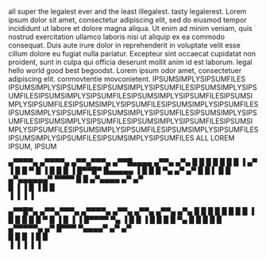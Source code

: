 all super the legalest ever and the least illegalest. tasty legalerest. Lorem ipsum dolor sit amet, consectetur adipiscing elit, sed do eiusmod tempor incididunt ut labore et dolore magna aliqua. Ut enim ad minim veniam, quis nostrud exercitation ullamco laboris nisi ut aliquip ex ea commodo consequat. Duis aute irure dolor in reprehenderit in voluptate velit esse cillum dolore eu fugiat nulla pariatur. Excepteur sint occaecat cupidatat non proident, sunt in culpa qui officia deserunt mollit anim id est laborum. legal hello world good best begoodst. Lorem ipsum odor amet, consectetuer adipiscing elit. conmovtentie movconietent.
IPSUMSIMPLYSIPSUMFILES IPSUMSIMPLYSIPSUMFILESIPSUMSIMPLYSIPSUMFILESIPSUMSIMPLYSIPSUMFILESIPSUMSIMPLYSIPSUMFILESIPSUMSIMPLYSIPSUMFILESIPSUMSIMPLYSIPSUMFILESIPSUMSIMPLYSIPSUMFILESIPSUMSIMPLYSIPSUMFILESIPSUMSIMPLYSIPSUMFILESIPSUMSIMPLYSIPSUMFILESIPSUMSIMPLYSIPSUMFILESIPSUMSIMPLYSIPSUMFILESIPSUMSIMPLYSIPSUMFILESIPSUMSIMPLYSIPSUMFILESIPSUMSIMPLYSIPSUMFILESIPSUMSIMPLYSIPSUMFILESIPSUMSIMPLYSIPSUMFILESIPSUMSIMPLYSIPSUMFILES ALL LOREM IPSUM, IPSUM






 ▄▀▀▀▀▄    ▄▀▀▀▀▄   ▄▀▀▄▀▀▀▄  ▄▀▀█▄▄▄▄  ▄▀▀▄ ▄▀▄ 
█    █    █      █ █   █   █ ▐  ▄▀   ▐ █  █ ▀  █ 
▐    █    █      █ ▐  █▀▀█▀    █▄▄▄▄▄  ▐  █    █ 
    █     ▀▄    ▄▀  ▄▀    █    █    ▌    █    █  
  ▄▀▄▄▄▄▄▄▀ ▀▀▀▀   █     █    ▄▀▄▄▄▄   ▄▀   ▄▀   
  █                ▐     ▐    █    ▐   █    █    
  ▐                           ▐        ▐    ▐    

   ▄▀▀█▀▄    ▄▀▀▄▀▀▀▄  ▄▀▀▀▀▄  ▄▀▀▄ ▄▀▀▄  ▄▀▀▄ ▄▀▄ 
█   █  █  █   █   █ █ █   ▐ █   █    █ █  █ ▀  █ 
▐   █  ▐  ▐  █▀▀▀▀     ▀▄   ▐  █    █  ▐  █    █ 
    █        █      ▀▄   █    █    █     █    █  
 ▄▀▀▀▀▀▄   ▄▀        █▀▀▀      ▀▄▄▄▄▀  ▄▀   ▄▀   
█       █ █          ▐                 █    █    
▐       ▐ ▐                            ▐    ▐    

